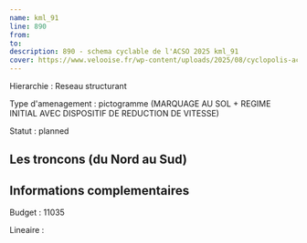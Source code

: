```yaml
---
name: kml_91 
line: 890
from: 
to:  
description: 890 - schema cyclable de l'ACSO 2025 kml_91 
cover: https://www.velooise.fr/wp-content/uploads/2025/08/cyclopolis-acso-890.jpg
---
```

Hierarchie : Reseau structurant

Type d'amenagement : pictogramme (MARQUAGE AU SOL + REGIME INITIAL AVEC DISPOSITIF DE REDUCTION DE VITESSE)

Statut : planned

## Les troncons (du Nord au Sud)

## Informations complementaires

Budget  : 11035 

Lineaire :

